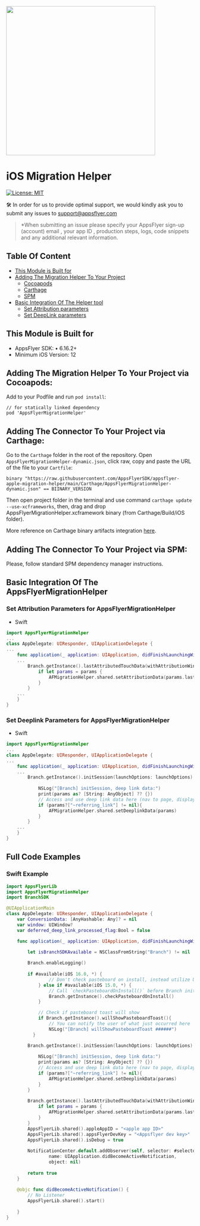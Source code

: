 <img src="https://massets.appsflyer.com/wp-content/uploads/2018/06/20092440/static-ziv_1TP.png"  width="400" > 

# iOS Migration Helper

[![License: MIT](https://img.shields.io/badge/License-MIT-blue.svg)](https://github.com/AppsFlyerSDK/AppsFlyerMigrationHelper/blob/main/LICENSE)

🛠 In order for us to provide optimal support, we would kindly ask you to submit any issues to
support@appsflyer.com

> *When submitting an issue please specify your AppsFlyer sign-up (account) email , your app ID , production steps, logs, code snippets and any additional relevant information.

## Table Of Content
  * [This Module is Built for](#plugin-build-for)
  * [Adding The Migration Helper To Your Project](#install-connector)
    + [Cocoapods](#cocoapods)
    + [Carthage](#carthage)
    + [SPM](#spm)
  * [Basic Integration Of The Helper tool](#basic-integration)
    + [Set Attribution parameters](#set-attribution-parameters)
    + [Set DeepLink parameters](#set-deeplink-parameters)


## <a id="plugin-build-for"> This Module is Built for
- AppsFlyer SDK:
	•	6.16.2+
- Minimum iOS Version: 12


## <a id="cocoapods">  Adding The Migration Helper To Your Project via Cocoapods: 
Add to your Podfile and run `pod install`:
```
// for statically linked dependency
pod 'AppsFlyerMigrationHelper'
```


## <a id="carthage">  Adding The Connector To Your Project via Carthage: 
Go to the `Carthage` folder in the root of the repository. Open `AppsFlyerMigrationHelper-dynamic.json`, click raw, copy and paste the URL of the file to your `Cartfile`: 
```
binary "https://raw.githubusercontent.com/AppsFlyerSDK/appsflyer-apple-migration-helper/main/Carthage/AppsFlyerMigrationHelper-dynamic.json" == BIINARY_VERSION
```
Then open project folder in the terminal and use command `carthage update --use-xcframeworks`, then, drag and drop AppsFlyerMigrationHelper.xcframework binary (from Carthage/Build/iOS folder).

More reference on Carthage binary artifacts integration [here](https://github.com/Carthage/Carthage/blob/master/Documentation/Artifacts.md).

## <a id="spm">  Adding The Connector To Your Project via SPM: 
Please, follow standard SPM dependency manager instructions.


## <a id="basic-integration"> Basic Integration Of The AppsFlyerMigrationHelper

### <a id="set-attribution-parameters"> Set Attribution Parameters for AppsFlyerMigrationHelper
- Swift 
```swift
import AppsFlyerMigrationHelper
...
class AppDelegate: UIResponder, UIApplicationDelegate {
...
    func application(_ application: UIApplication, didFinishLaunchingWithOptions launchOptions: [UIApplication.LaunchOptionsKey: Any]?) -> Bool {
    ...
        Branch.getInstance().lastAttributedTouchData(withAttributionWindow:<#DAY>) { (params, error) in
            if let params = params {
                AFMigrationHelper.shared.setAttributionData(params.lastAttributedTouchJSON, attributionWindow: params.attributionWindow)
            }
        }
    ...
    }
}
```

### <a id="set-deeplink-parameters"> Set Deeplink Parameters for AppsFlyerMigrationHelper
- Swift 
```swift
import AppsFlyerMigrationHelper
...
class AppDelegate: UIResponder, UIApplicationDelegate {
...
    func application(_ application: UIApplication, didFinishLaunchingWithOptions launchOptions: [UIApplication.LaunchOptionsKey: Any]?) -> Bool {
    ...
        Branch.getInstance().initSession(launchOptions: launchOptions) { (params, error) in
            
            NSLog("[Branch] initSession, deep link data:")
            print(params as? [String: AnyObject] ?? {})
            // Access and use deep link data here (nav to page, display content, etc.)
            if (params?["~referring_link"] != nil){
                AFMigrationHelper.shared.setDeeplinkData(params)
            }
        }
    ...
    }
}    
```


## <a id="example"> Full Code Examples

### Swift Example 
```swift
import AppsFlyerLib
import AppsFlyerMigrationHelper
import BranchSDK

@UIApplicationMain
class AppDelegate: UIResponder, UIApplicationDelegate {
    var ConversionData: [AnyHashable: Any]? = nil
    var window: UIWindow?
    var deferred_deep_link_processed_flag:Bool = false

    func application(_ application: UIApplication, didFinishLaunchingWithOptions launchOptions: [UIApplication.LaunchOptionsKey: Any]?) -> Bool {
        
        let isBranchSDKAvailable = NSClassFromString("Branch") != nil

        Branch.enableLogging()
        
        if #available(iOS 16.0, *) {
                // Don't check pasteboard on install, instead utilize UIPasteControl
            } else if #available(iOS 15.0, *) {
                // Call `checkPasteboardOnInstall()` before Branch initialization
                Branch.getInstance().checkPasteboardOnInstall()
            }

            // Check if pasteboard toast will show
            if Branch.getInstance().willShowPasteboardToast(){
                // You can notify the user of what just occurred here
                NSLog("[Branch] willShowPasteboardToast ######")
          }

        Branch.getInstance().initSession(launchOptions: launchOptions) { (params, error) in
            
            NSLog("[Branch] initSession, deep link data:")
            print(params as? [String: AnyObject] ?? {})
            // Access and use deep link data here (nav to page, display content, etc.)
            if (params?["~referring_link"] != nil){
                AFMigrationHelper.shared.setDeeplinkData(params)
            }
        }
        
        Branch.getInstance().lastAttributedTouchData(withAttributionWindow:0) { (params, error) in
            if let params = params {
                AFMigrationHelper.shared.setAttributionData(params.lastAttributedTouchJSON, attributionWindow: params.attributionWindow)
            }
        }
        AppsFlyerLib.shared().appleAppID = "<apple app ID>"
        AppsFlyerLib.shared().appsFlyerDevKey = "<Appsflyer dev key>"
        AppsFlyerLib.shared().isDebug = true
        
        NotificationCenter.default.addObserver(self, selector: #selector(didBecomeActiveNotification),
                name: UIApplication.didBecomeActiveNotification,
                object: nil)
        
        return true
    }
    
    @objc func didBecomeActiveNotification() {
        // No Listener
        AppsFlyerLib.shared().start()
        
    }
}
```
